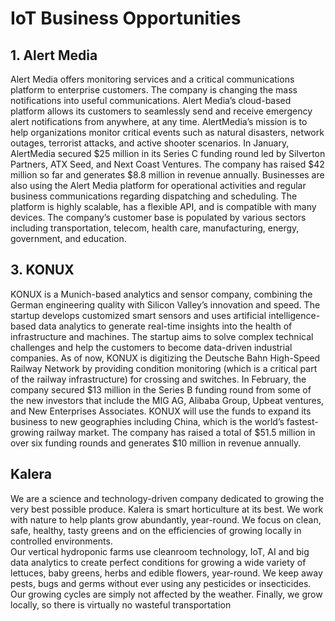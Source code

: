 # IoT Business Opportunities
## 1. Alert Media
Alert Media offers monitoring services and a critical communications platform to enterprise customers. The company is changing the mass notifications into useful communications. Alert Media’s cloud-based platform allows its customers to seamlessly send and receive emergency alert notifications from anywhere, at any time. AlertMedia’s mission is to help organizations monitor critical events such as natural disasters, network outages, terrorist attacks, and active shooter scenarios.
In January, AlertMedia secured $25 million in its Series C funding round led by Silverton Partners, ATX Seed, and Next Coast Ventures. The company has raised $42 million so far and generates $8.8 million in revenue annually.
Businesses are also using the Alert Media platform for operational activities and regular business communications regarding dispatching and scheduling. The platform is highly scalable, has a flexible API, and is compatible with many devices. The company’s customer base is populated by various sectors including transportation, telecom, health care, manufacturing, energy, government, and education.
## 3. KONUX
KONUX is a Munich-based analytics and sensor company, combining the German engineering quality with Silicon Valley’s innovation and speed. The startup develops customized smart sensors and uses artificial intelligence-based data analytics to generate real-time insights into the health of infrastructure and machines. The startup aims to solve complex technical challenges and help the customers to become data-driven industrial companies. As of now, KONUX is digitizing the Deutsche Bahn High-Speed Railway Network by providing condition monitoring (which is a critical part of the railway infrastructure) for crossing and switches.
In February, the company secured $13 million in the Series B funding round from some of the new investors that include the MIG AG, Alibaba Group, Upbeat ventures, and New Enterprises Associates. KONUX will use the funds to expand its business to new geographies including China, which is the world’s fastest-growing railway market. The company has raised a total of $51.5 million in over six funding rounds and generates $10 million in revenue annually.
## Kalera
We are a science and technology-driven company dedicated to growing the very best possible produce.  Kalera is smart horticulture at its best. We work with nature to help plants grow abundantly, year-round.  We focus on clean, safe, healthy, tasty greens and on the efficiencies of growing locally in controlled environments.              
Our vertical hydroponic farms use cleanroom technology, IoT, AI and big data analytics to create perfect conditions for growing a wide variety of lettuces, baby greens, herbs and edible flowers, year-round. We keep away pests, bugs and germs without ever using any pesticides or insecticides. Our growing cycles are simply not affected by the weather. Finally, we grow locally, so there is virtually no wasteful transportation     
